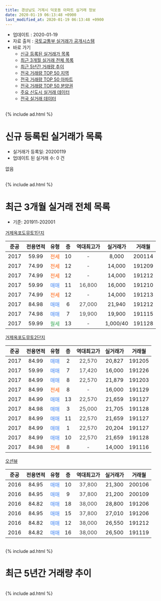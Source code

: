 ```yaml
---
title: 경상남도 거제시 덕포동 아파트 실거래 정보
date: 2020-01-19 06:13:48 +0900
last_modified_at: 2020-01-19 06:13:48 +0900
---
```


* 업데이트 : 2020-01-19
* 자료 출처 : [국토교통부 실거래가 공개시스템](http://rt.molit.go.kr)
* 바로 가기
    * [신규 등록된 실거래가 목록](#신규-등록된-실거래가-목록)
    * [최근 3개월 실거래 전체 목록](#최근-3개월-실거래-전체-목록)
    * [최근 5년간 거래량 추이](#최근-5년간-거래량-추이)
    * [전국 거래량 TOP 50 지역](https://apt-info.github.io/apt-trade-info/최근-3개월-전국에서-가장-거래가-많이-발생한-지역)
    * [전국 거래량 TOP 50 아파트](https://apt-info.github.io/apt-trade-info/최근-3개월-전국에서-가장-거래가-많이-발생한-아파트)
    * [전국 거래량 TOP 50 분양권](https://apt-info.github.io/apt-trade-info/최근-3개월-전국에서-가장-거래가-많이-발생한-분양권)
    * [주요 신도시 실거래 데이터](https://apt-info.github.io/apt-trade-info/주요-신도시)
    * [전국 실거래 데이터](https://apt-info.github.io/apt-trade-info/전국)
<br>
{% include ad.html %}
<br>

# 신규 등록된 실거래가 목록
* 실거래가 등록일: 20200119
* 업데이트 된 실거래 수: 0 건

없음

<br>
{% include ad.html %}
<br>

# 최근 3개월 실거래 전체 목록
* 기준: 201911-202001


[거제옥포도뮤토1단지](https://search.naver.com/search.naver?query=%EA%B2%BD%EC%83%81%EB%82%A8%EB%8F%84+%EA%B1%B0%EC%A0%9C%EC%8B%9C+%EB%8D%95%ED%8F%AC%EB%8F%99+%EA%B1%B0%EC%A0%9C%EC%98%A5%ED%8F%AC%EB%8F%84%EB%AE%A4%ED%86%A01%EB%8B%A8%EC%A7%80)

|준공|전용면적|유형|층|역대최고가|실거래가|거래월|
|:---:|:---:|:---:|:---:|:---:|:---:|:---:|
|2017|59.99|<span style="color:#ff5a00">전세</span>|10|<span style="color:#444444">-</span>|8,000|200114|
|2017|74.99|<span style="color:#ff5a00">전세</span>|12|<span style="color:#444444">-</span>|14,000|191209|
|2017|74.99|<span style="color:#ff5a00">전세</span>|12|<span style="color:#444444">-</span>|14,000|191212|
|2017|59.99|<span style="color:#4285f3">매매</span>|11|<span style="color:#444444">16,800</span>|16,000|191210|
|2017|74.99|<span style="color:#ff5a00">전세</span>|12|<span style="color:#444444">-</span>|14,000|191213|
|2017|84.98|<span style="color:#4285f3">매매</span>|6|<span style="color:#444444">27,000</span>|21,940|191212|
|2017|74.98|<span style="color:#4285f3">매매</span>|7|<span style="color:#444444">19,900</span>|19,900|191115|
|2017|59.99|<span style="color:#34a853">월세</span>|13|<span style="color:#444444">-</span>|1,000/40|191128|

[거제옥포도뮤토2단지](https://search.naver.com/search.naver?query=%EA%B2%BD%EC%83%81%EB%82%A8%EB%8F%84+%EA%B1%B0%EC%A0%9C%EC%8B%9C+%EB%8D%95%ED%8F%AC%EB%8F%99+%EA%B1%B0%EC%A0%9C%EC%98%A5%ED%8F%AC%EB%8F%84%EB%AE%A4%ED%86%A02%EB%8B%A8%EC%A7%80)

|준공|전용면적|유형|층|역대최고가|실거래가|거래월|
|:---:|:---:|:---:|:---:|:---:|:---:|:---:|
|2017|84.99|<span style="color:#4285f3">매매</span>|2|<span style="color:#444444">22,570</span>|20,827|191205|
|2017|59.99|<span style="color:#4285f3">매매</span>|7|<span style="color:#444444">17,420</span>|16,000|191226|
|2017|84.99|<span style="color:#4285f3">매매</span>|8|<span style="color:#444444">22,570</span>|21,879|191203|
|2017|84.99|<span style="color:#ff5a00">전세</span>|8|<span style="color:#444444">-</span>|16,000|191129|
|2017|84.99|<span style="color:#4285f3">매매</span>|13|<span style="color:#444444">22,570</span>|21,659|191127|
|2017|84.98|<span style="color:#4285f3">매매</span>|3|<span style="color:#444444">25,000</span>|21,705|191128|
|2017|84.99|<span style="color:#4285f3">매매</span>|11|<span style="color:#444444">22,570</span>|21,659|191127|
|2017|84.99|<span style="color:#4285f3">매매</span>|1|<span style="color:#444444">22,570</span>|20,204|191127|
|2017|84.99|<span style="color:#4285f3">매매</span>|10|<span style="color:#444444">22,570</span>|21,659|191128|
|2017|84.98|<span style="color:#ff5a00">전세</span>|8|<span style="color:#444444">-</span>|14,000|191116|

[오션뷰](https://search.naver.com/search.naver?query=%EA%B2%BD%EC%83%81%EB%82%A8%EB%8F%84+%EA%B1%B0%EC%A0%9C%EC%8B%9C+%EB%8D%95%ED%8F%AC%EB%8F%99+%EC%98%A4%EC%85%98%EB%B7%B0)

|준공|전용면적|유형|층|역대최고가|실거래가|거래월|
|:---:|:---:|:---:|:---:|:---:|:---:|:---:|
|2016|84.95|<span style="color:#4285f3">매매</span>|10|<span style="color:#444444">37,800</span>|21,300|200106|
|2016|84.95|<span style="color:#4285f3">매매</span>|9|<span style="color:#444444">37,800</span>|21,200|200109|
|2016|84.82|<span style="color:#4285f3">매매</span>|18|<span style="color:#444444">38,000</span>|28,800|191206|
|2016|84.95|<span style="color:#4285f3">매매</span>|15|<span style="color:#444444">37,800</span>|27,010|191206|
|2016|84.82|<span style="color:#4285f3">매매</span>|12|<span style="color:#444444">38,000</span>|26,550|191212|
|2016|84.82|<span style="color:#4285f3">매매</span>|16|<span style="color:#444444">38,000</span>|26,500|191119|


<br>
{% include ad.html %}
<br>

# 최근 5년간 거래량 추이


<div style="width:100%;">
    <canvas id="deal_progress" height="200"></canvas>
</div>

<script>
new Chart(document.getElementById("deal_progress"), {
    type: 'line',
    data: {
        labels: ['201501','201502','201503','201504','201505','201506','201507','201508','201509','201510','201511','201512','201601','201602','201603','201604','201605','201606','201607','201608','201609','201610','201611','201612','201701','201702','201703','201704','201705','201706','201707','201708','201709','201710','201711','201712','201801','201802','201803','201804','201805','201806','201807','201808','201809','201810','201811','201812','201901','201902','201903','201904','201905','201906','201907','201908','201909','201910','201911','201912','202001'],
        datasets: [{
            label: '매매',
            pointRadius: 1,
            data: [0, 0, 0, 0, 0, 0, 0, 0, 0, 1, 1, 0, 1, 1, 2, 1, 0, 0, 0, 2, 15, 12, 1, 0, 0, 0, 0, 1, 0, 1, 0, 1, 0, 0, 1, 0, 0, 3, 1, 2, 1, 8, 2, 4, 2, 7, 78, 3, 3, 1, 2, 2, 7, 6, 6, 15, 3, 3, 7, 8, 2],
            borderColor: "rgba(255, 201, 14, 1)",
            backgroundColor: "rgba(255, 201, 14, 0.5)",
            fill: false,
            lineTension: 0
        },{
            label: '전월세',
            pointRadius: 1,
            data: [0, 0, 0, 0, 0, 0, 0, 0, 0, 0, 0, 0, 0, 0, 0, 0, 0, 0, 0, 2, 0, 1, 0, 0, 1, 0, 0, 0, 2, 10, 16, 15, 4, 2, 1, 0, 1, 2, 0, 0, 0, 3, 0, 0, 1, 3, 0, 0, 1, 0, 6, 3, 4, 5, 3, 6, 4, 2, 3, 3, 1],
            borderColor: "rgba(0, 141, 185, 1)",
            backgroundColor: "rgba(0, 141, 185, 0.5)",
            fill: false,
            lineTension: 0
        }
        ]
    },
    options: {
        responsive: true,
        title: {
            display: false
        },
        tooltips: {
            mode: 'index',
            intersect: false
        },
        hover: {
            mode: 'nearest',
            intersect: true
        },
        scales: {
            xAxes: [{
                display: true,
                scaleLabel: {
                    display: true,
                    labelString: '년/월'
                }
            }],
            yAxes: [{
                display: true,
                ticks: {
                    suggestedMin: 0,
                },
                scaleLabel: {
                    display: true,
                    labelString: '실거래 수'
                }
            }]
        }
    }
});

</script>


<br>
{% include ad.html %}
<br>

